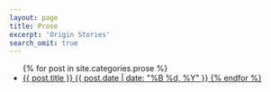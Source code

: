 ```yaml
---
layout: page
title: Prose
excerpt: 'Origin Stories'
search_omit: true
---
```




<ul class="post-list">
{% for post in site.categories.prose %}
  <li><article><a href="{{ site.url }}{{ post.url }}">{{ post.title }} <span class="entry-date"><time datetime="{{ post.date | date_to_xmlschema }}">{{ post.date | date: "%B %d, %Y" }}</time>
{% endfor %}
</ul>

